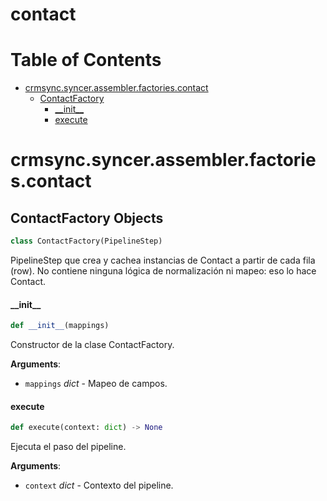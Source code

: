 # contact
# Table of Contents

* [crmsync.syncer.assembler.factories.contact](#crmsync.syncer.assembler.factories.contact)
  * [ContactFactory](#crmsync.syncer.assembler.factories.contact.ContactFactory)
    * [\_\_init\_\_](#crmsync.syncer.assembler.factories.contact.ContactFactory.__init__)
    * [execute](#crmsync.syncer.assembler.factories.contact.ContactFactory.execute)

<a id="crmsync.syncer.assembler.factories.contact"></a>

# crmsync.syncer.assembler.factories.contact

<a id="crmsync.syncer.assembler.factories.contact.ContactFactory"></a>

## ContactFactory Objects

```python
class ContactFactory(PipelineStep)
```

PipelineStep que crea y cachea instancias de Contact a partir de cada fila (row).
No contiene ninguna lógica de normalización ni mapeo: eso lo hace Contact.

<a id="crmsync.syncer.assembler.factories.contact.ContactFactory.__init__"></a>

#### \_\_init\_\_

```python
def __init__(mappings)
```

Constructor de la clase ContactFactory.

**Arguments**:

- `mappings` _dict_ - Mapeo de campos.

<a id="crmsync.syncer.assembler.factories.contact.ContactFactory.execute"></a>

#### execute

```python
def execute(context: dict) -> None
```

Ejecuta el paso del pipeline.

**Arguments**:

- `context` _dict_ - Contexto del pipeline.


